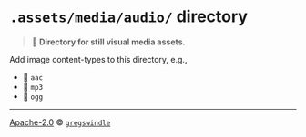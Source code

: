 # `.assets/media/audio/` directory
> **:open_file_folder: Directory for still visual media assets.**

Add image content-types to this directory, e.g.,

* :mega: `aac`
* :mega: `mp3`
* :mega: `ogg`

---

[Apache-2.0][license-url] © [`gregswindle`][gregswindle-url]

[license-url]: https://github.com/gregswindle/LICENSE.md
[gregswindle-url]: https://github.com/gregswindle
